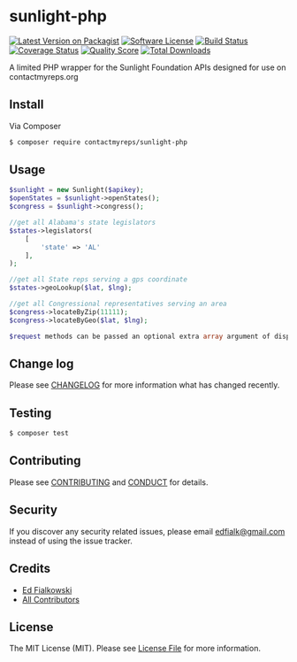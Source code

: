 # sunlight-php

[![Latest Version on Packagist][ico-version]][link-packagist]
[![Software License][ico-license]](LICENSE.md)
[![Build Status][ico-travis]][link-travis]
[![Coverage Status][ico-scrutinizer]][link-scrutinizer]
[![Quality Score][ico-code-quality]][link-code-quality]
[![Total Downloads][ico-downloads]][link-downloads]


A limited PHP wrapper for the Sunlight Foundation APIs designed for use on contactmyreps.org

## Install

Via Composer

``` bash
$ composer require contactmyreps/sunlight-php
```

## Usage

``` php
$sunlight = new Sunlight($apikey);
$openStates = $sunlight->openStates();
$congress = $sunlight->congress();

//get all Alabama's state legislators
$states->legislators(
    [
        'state' => 'AL'
    ],
);

//get all State reps serving a gps coordinate
$states->geoLookup($lat, $lng);

//get all Congressional representatives serving an area
$congress->locateByZip(11111);
$congress->locateByGeo($lat, $lng);

$request methods can be passed an optional extra array argument of display fields to return (last_name, first_name, etc.)

```

## Change log

Please see [CHANGELOG](CHANGELOG.md) for more information what has changed recently.

## Testing

``` bash
$ composer test
```

## Contributing

Please see [CONTRIBUTING](CONTRIBUTING.md) and [CONDUCT](CONDUCT.md) for details.

## Security

If you discover any security related issues, please email edfialk@gmail.com instead of using the issue tracker.

## Credits

- [Ed Fialkowski][link-author]
- [All Contributors][link-contributors]

## License

The MIT License (MIT). Please see [License File](LICENSE.md) for more information.

[ico-version]: https://img.shields.io/packagist/v/contactmyreps/sunlight-php.svg?style=flat-square
[ico-license]: https://img.shields.io/badge/license-MIT-brightgreen.svg?style=flat-square
[ico-travis]: https://img.shields.io/travis/contactmyreps/sunlight-php/master.svg?style=flat-square
[ico-scrutinizer]: https://img.shields.io/scrutinizer/coverage/g/contactmyreps/sunlight-php.svg?style=flat-square
[ico-code-quality]: https://img.shields.io/scrutinizer/g/contactmyreps/sunlight-php.svg?style=flat-square
[ico-downloads]: https://img.shields.io/packagist/dt/contactmyreps/sunlight-php.svg?style=flat-square

[link-packagist]: https://packagist.org/packages/contactmyreps/sunlight-php
[link-travis]: https://travis-ci.org/contactmyreps/sunlight-php
[link-scrutinizer]: https://scrutinizer-ci.com/g/contactmyreps/sunlight-php/code-structure
[link-code-quality]: https://scrutinizer-ci.com/g/contactmyreps/sunlight-php
[link-downloads]: https://packagist.org/packages/contactmyreps/sunlight-php
[link-author]: https://github.com/edfialk
[link-contributors]: ../../contributors

